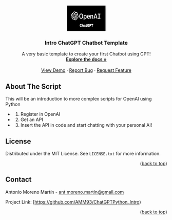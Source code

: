 <!-- PROJECT LOGO -->
<br />
<div align="center">
  <a href="https://github.com/AMM93/ChatGPTPython_Intro">
    <img src="images/logo_chatgpt.png" alt="Logo" width="120" height="80">
  </a>
    <a href="https://github.com/AMM93/ChatGPTPython_Intro">
    <img{
          border-radius: 50%;
         }
          src="images/Foto_perfilred.png" alt="Logo" width="120" height="120">
  </a>

  <h3 align="center">Intro ChatGPT Chatbot Template</h3>

  <p align="center">
    A very basic template to create your first Chatbot using GPT!
    <br />
    <a href="https://github.com/AMM93/ChatGPTPython_Intro"><strong>Explore the docs »</strong></a>
    <br />
    <br />
    <a href="https://github.com/AMM93/ChatGPTPython_Intro">View Demo</a>
    ·
    <a href="https://github.com/AMM93/ChatGPTPython_Introissues">Report Bug</a>
    ·
    <a href="https://github.com/AMM93/ChatGPTPython_Intro">Request Feature</a>
  </p>
</div>


<!-- ABOUT THE SCRIPT -->
## About The Script

This will be an introduction to more complex scripts for OpenAI using Python

* 1. Register in OpenAI
* 2. Get an API 
* 3. Insert the API in code and start chatting with your personal AI!



<!-- LICENSE -->
## License

Distributed under the MIT License. See `LICENSE.txt` for more information.

<p align="right">(<a href="#readme-top">back to top</a>)</p>



<!-- CONTACT -->
## Contact

Antonio Moreno Martín - ant.moreno.martin@gmail.com

Project Link: [https://github.com/AMM93/ChatGPTPython_Intro)

<p align="right">(<a href="#readme-top">back to top</a>)</p>

